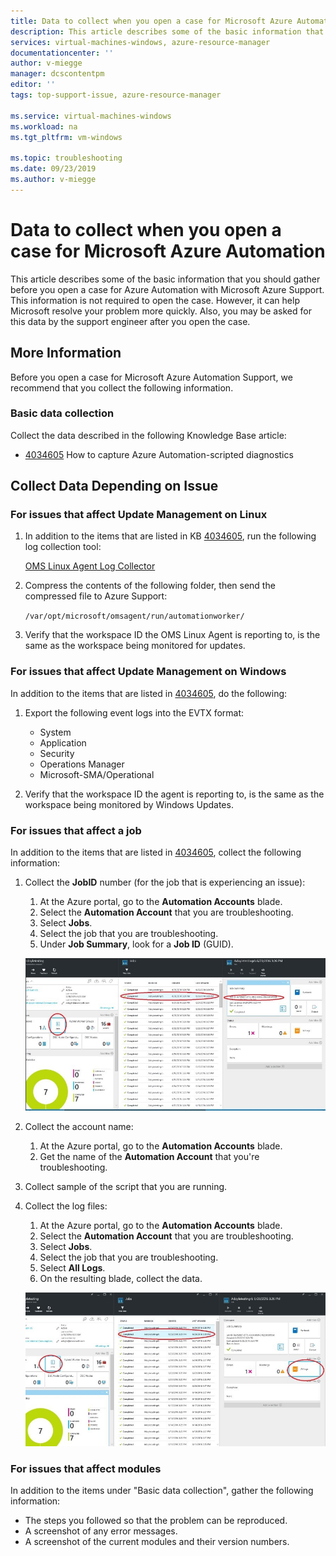 ```yaml
---
title: Data to collect when you open a case for Microsoft Azure Automation| Microsoft Docs
description: This article describes some of the basic information that you should gather before you open a case for Azure Automation with Microsoft Azure Support.
services: virtual-machines-windows, azure-resource-manager
documentationcenter: ''
author: v-miegge
manager: dcscontentpm
editor: ''
tags: top-support-issue, azure-resource-manager

ms.service: virtual-machines-windows
ms.workload: na
ms.tgt_pltfrm: vm-windows

ms.topic: troubleshooting
ms.date: 09/23/2019
ms.author: v-miegge
---
```


# Data to collect when you open a case for Microsoft Azure Automation

This article describes some of the basic information that you should gather before you open a case for Azure Automation with Microsoft Azure Support. This information is not required to open the case. However, it can help Microsoft resolve your problem more quickly. Also, you may be asked for this data by the support engineer after you open the case.

## More Information

Before you open a case for Microsoft Azure Automation Support, we recommend that you collect the following information.

### Basic data collection

Collect the data described in the following Knowledge Base article:

* [4034605](https://support.microsoft.com/help/4034605/how-to-capture-azure-automation-scripted-diagnostics) How to capture Azure Automation-scripted diagnostics

## Collect Data Depending on Issue
 
### For issues that affect Update Management on Linux

1. In addition to the items that are listed in KB [4034605](https://support.microsoft.com/help/4034605/how-to-capture-azure-automation-scripted-diagnostics), run the following log collection tool:

   [OMS Linux Agent Log Collector](https://github.com/Microsoft/OMS-Agent-for-Linux/blob/master/tools/LogCollector/OMS_Linux_Agent_Log_Collector.md)
 
2. Compress the contents of the following folder, then send the compressed file to Azure Support:

   ``/var/opt/microsoft/omsagent/run/automationworker/``
 
3. Verify that the workspace ID the OMS Linux Agent is reporting to, is the same as the workspace being monitored for updates.

### For issues that affect Update Management on Windows

In addition to the items that are listed in [4034605](https://support.microsoft.com/help/4034605/how-to-capture-azure-automation-scripted-diagnostics), do the following:

1. Export the following event logs into the EVTX format:

   * System
   * Application
   * Security
   * Operations Manager
   * Microsoft-SMA/Operational

2. Verify that the workspace ID the agent is reporting to, is the same as the workspace being monitored by Windows Updates.

### For issues that affect a job

In addition to the items that are listed in [4034605](https://support.microsoft.com/help/4034605/how-to-capture-azure-automation-scripted-diagnostics), collect the following information:

1. Collect the **JobID** number (for the job that is experiencing an issue):

   1. At the Azure portal, go to the **Automation Accounts** blade.
   2. Select the **Automation Account** that you are troubleshooting.
   3. Select **Jobs**.
   4. Select the job that you are troubleshooting.
   5. Under **Job Summary**, look for a **Job ID** (GUID).

   ![Job ID within Job Summary Pane](media/collect-data-microsoft-azure-automation-case/job-summary-job-id.png)

2. Collect the account name:

   1. At the Azure portal, go to the **Automation Accounts** blade.
   2. Get the name of the **Automation Account** that you're troubleshooting.

3. Collect sample of the script that you are running.

4. Collect the log files:

   1. At the Azure portal, go to the **Automation Accounts** blade.
   2. Select the **Automation Account** that you are troubleshooting.
   3. Select **Jobs**.
   4. Select the job that you are troubleshooting.
   5. Select **All Logs**.
   6. On the resulting blade, collect the data.

   ![Data listed under All Logs](media/collect-data-microsoft-azure-automation-case/all-logs-data.png)

### For issues that affect modules

In addition to the items under "Basic data collection", gather the following information:

* The steps you followed so that the problem can be reproduced.
* A screenshot of any error messages.
* A screenshot of the current modules and their version numbers.



